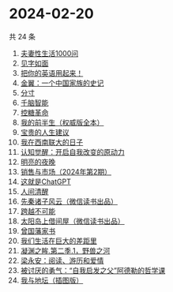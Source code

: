 # 2024-02-20

共 24 条

<!-- BEGIN WEREAD -->
<!-- 最后更新时间 2024-02-20 08:28:15 +0800 -->
1. [夫妻性生活1000问](https://weread.qq.com/web/bookDetail/9c2329c05a5df29c2c1757c)
1. [见字如面](https://weread.qq.com/web/bookDetail/fcb321f0813ab6aa0g018f82)
1. [把你的英语用起来！](https://weread.qq.com/web/bookDetail/6c632d105533196c66000c4)
1. [金翼：一个中国家族的史记](https://weread.qq.com/web/bookDetail/9ec32f70813ab6e35g016b07)
1. [分寸](https://weread.qq.com/web/bookDetail/96732f90813ab85f7g013225)
1. [千脑智能](https://weread.qq.com/web/bookDetail/45a329e0813ab7190g012b04)
1. [控糖革命](https://weread.qq.com/web/bookDetail/819321e0813ab880ag01960c)
1. [我的前半生（权威版全本）](https://weread.qq.com/web/bookDetail/76f322807294a61d76f63ca)
1. [宝贵的人生建议](https://weread.qq.com/web/bookDetail/a2c32190813ab822fg014a9a)
1. [我在西南联大的日子](https://weread.qq.com/web/bookDetail/75732a50813ab7be6g0121ac)
1. [认知觉醒：开启自我改变的原动力](https://weread.qq.com/web/bookDetail/6a732ce07201202c6a7b30a)
1. [明亮的夜晚](https://weread.qq.com/web/bookDetail/2db32930813ab80f9g0165a3)
1. [销售与市场（2024年第2期）](https://weread.qq.com/web/bookDetail/c6132de0813ab8873g015fd8)
1. [这就是ChatGPT](https://weread.qq.com/web/bookDetail/74332a90813ab86c4g019d98)
1. [人间清醒](https://weread.qq.com/web/bookDetail/10832840726b36101088487)
1. [先秦诸子风云（微信读书出品）](https://weread.qq.com/web/bookDetail/a4232d50813ab87c8g0131c7)
1. [跨越不可能](https://weread.qq.com/web/bookDetail/229326d0813ab7dbcg017770)
1. [太阳岛上借间屋（微信读书出品）](https://weread.qq.com/web/bookDetail/07032f00813ab85d2g0157f3)
1. [曾国藩家书](https://weread.qq.com/web/bookDetail/296325e052cedf2969761f3)
1. [我们生活在巨大的差距里](https://weread.qq.com/web/bookDetail/286329405b40f728668c477)
1. [凝渊之眸.第二季.1，野兽之河](https://weread.qq.com/web/bookDetail/960325b0813ab881cg01740d)
1. [梁永安：阅读、游历和爱情](https://weread.qq.com/web/bookDetail/03e32f30729f659d03eedb7)
1. [被讨厌的勇气：“自我启发之父”阿德勒的哲学课](https://weread.qq.com/web/bookDetail/8b9329607186dc198b9bdab)
1. [我与地坛（插图版）](https://weread.qq.com/web/bookDetail/48432c1071ff64f54849ef8)
<!-- END WEREAD -->